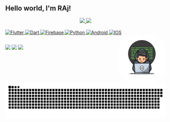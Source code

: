 ## Hello world, I'm RAj!

<div align="center">
  <a href="https://github.com/raj055">
  <img height="180em" src="https://github-readme-stats.vercel.app/api?username=raj055&show_icons=true&theme=dracula&include_all_commits=true&count_private=true"/>
  <img height="180em" src="https://github-readme-stats.vercel.app/api/top-langs/?username=raj055&layout=compact&langs_count=7&theme=dracula"/>
</div>
<div style="display: inline_block"><br>
  
  <img align="center" alt="Flutter" height="30" width="40" src="https://cdn.jsdelivr.net/gh/devicons/devicon/icons/flutter/flutter-original.svg">
  <img align="center" alt="Dart" height="30" width="40" src="https://cdn.jsdelivr.net/gh/devicons/devicon/icons/dart/dart-original.svg">
  <img align="center" alt="Firebase" height="30" width="40" src="https://cdn.jsdelivr.net/gh/devicons/devicon/icons/firebase/firebase-plain.svg">
  <img align="center" alt="Python" height="30" width="40" src="https://cdn.jsdelivr.net/gh/devicons/devicon/icons/python/python-original.svg">
  <img align="center" alt="Android" height="30" width="40" src="https://cdn.jsdelivr.net/gh/devicons/devicon/icons/android/android-original.svg">
  <img align="center" alt="IOS" height="30" width="40" src="https://cdn.jsdelivr.net/gh/devicons/devicon/icons/apple/apple-original.svg">
  <img align="right" alt="" height="150" style="border-radius:50px;" src="https://github.com/gabrielpatricksouza/gabrielpatricksouza/blob/master/developer.gif">
</div>
  
  ##
 
<div> 
  <a href="https://gitlab.com/raj055" target="_blank"></a>
 	<a href="https://api.whatsapp.com/send?phone=8866463915&text=Hi%20RAj%2C%20I%20found%20your%20contact%20on%20github" target="_blank"><img src="https://img.shields.io/badge/WhatsApp-25D366?style=for-the-badge&logo=whatsapp&logoColor=white" target="_blank"></a>
  <a href = "mailto:rajpalsinh055@gmail.com"><img src="https://img.shields.io/badge/-Gmail-%23333?style=for-the-badge&logo=gmail&logoColor=white" target="_blank"></a>
  <a href="https://www.linkedin.com/in/rajpalsinh-shinora-2432474b/" target="_blank"><img src="https://img.shields.io/badge/-LinkedIn-%230077B5?style=for-the-badge&logo=linkedin&logoColor=white" target="_blank"></a> 
 
  ![Snake animation](https://github.com/gabrielpatricksouza/gabrielpatricksouza/blob/output/github-contribution-grid-snake.svg)
 
</div>
